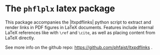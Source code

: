 # The `phflplx` latex package

This package accompanies the |ltxpdflinks| python script to extract and render
links in PDF figures in LaTeX documents.  Features include internal LaTeX
references like with `\ref` and `\cite`, as well as placing content from LaTeX
directly.

See more info on the github repo: https://github.com/phfaist/ltxpdflinks .

